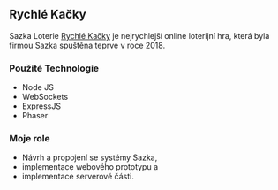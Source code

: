 ## Rychlé Kačky
Sazka Loterie [Rychlé Kačky](https://www.sazka.cz/loterie/rychle-kacky) je nejrychlejší online loterijní hra,
která byla firmou Sazka spuštěna teprve v roce 2018.

### Použité Technologie
 * Node JS
 * WebSockets
 * ExpressJS
 * Phaser

### Moje role
 * Návrh a propojení se systémy Sazka,
 * implementace webového prototypu a
 * implementace serverové části.
